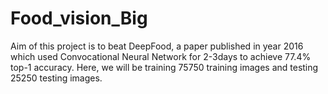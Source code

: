 # Food_vision_Big
Aim of this project is to beat DeepFood, a paper published in year 2016 which used Convocational Neural Network for 2-3days to achieve 77.4% top-1 accuracy. Here, we will be training 75750 training images and testing 25250 testing images. 
